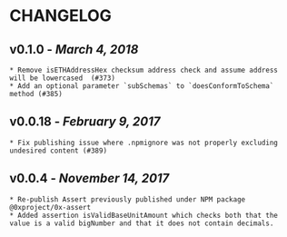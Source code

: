 # CHANGELOG

## v0.1.0 - _March 4, 2018_

    * Remove isETHAddressHex checksum address check and assume address will be lowercased  (#373)
    * Add an optional parameter `subSchemas` to `doesConformToSchema` method (#385)

## v0.0.18 - _February 9, 2017_

    * Fix publishing issue where .npmignore was not properly excluding undesired content (#389)

## v0.0.4 - _November 14, 2017_

    * Re-publish Assert previously published under NPM package @0xproject/0x-assert
    * Added assertion isValidBaseUnitAmount which checks both that the value is a valid bigNumber and that it does not contain decimals.
